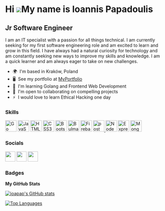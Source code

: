 Hi ![](https://user-images.githubusercontent.com/18350557/176309783-0785949b-9127-417c-8b55-ab5a4333674e.gif)My name is Ioannis Papadoulis
==========================================================================================================================================

Jr Software Engineer
-------------

I am an IT specialist with a passion for all things technical. I am currently seeking for my first software engineering role and am excited to learn and grow in this field. I have always had a natural curiosity for technology and am constantly seeking new ways to improve my skills and knowledge. I am a quick learner and am always eager to take on new challenges.

* 🌍  I'm based in Kraków, Poland
* 🖥️  See my portfolio at [MyPortfolio](http://johnpap.dev)
* 🧠  I'm learning Golang and Frontend Web Development
* 🤝  I'm open to collaborating on compelling projects
* ⚡  I would love to learn Ethical Hacking one day

### Skills


<p align="left">
<a href="https://go.dev/doc/" target="_blank" rel="noreferrer"><img src="https://raw.githubusercontent.com/danielcranney/readme-generator/main/public/icons/skills/go-colored.svg" width="36" height="36" alt="Go" /></a>
<a href="https://developer.mozilla.org/en-US/docs/Web/JavaScript" target="_blank" rel="noreferrer"><img src="https://raw.githubusercontent.com/danielcranney/readme-generator/main/public/icons/skills/javascript-colored.svg" width="36" height="36" alt="JavaScript" /></a>
<a href="https://developer.mozilla.org/en-US/docs/Glossary/HTML5" target="_blank" rel="noreferrer"><img src="https://raw.githubusercontent.com/danielcranney/readme-generator/main/public/icons/skills/html5-colored.svg" width="36" height="36" alt="HTML5" /></a>
<a href="https://www.w3.org/TR/CSS/#css" target="_blank" rel="noreferrer"><img src="https://raw.githubusercontent.com/danielcranney/readme-generator/main/public/icons/skills/css3-colored.svg" width="36" height="36" alt="CSS3" /></a>
<a href="https://getbootstrap.com/" target="_blank" rel="noreferrer"><img src="https://raw.githubusercontent.com/danielcranney/readme-generator/main/public/icons/skills/bootstrap-colored.svg" width="36" height="36" alt="Bootstrap" /></a>
<a href="https://bulma.io/" target="_blank" rel="noreferrer"><img src="https://bulma.io/assets/Bulma%20Icon.svg" width="36" height="36" alt="Bulma" /></a>
<a href="https://firebase.google.com/" target="_blank" rel="noreferrer"><img src="https://raw.githubusercontent.com/danielcranney/readme-generator/main/public/icons/skills/firebase-colored.svg" width="36" height="36" alt="Firebase" /></a>
<a href="https://postman.com/" target="_blank"> <img src="https://www.vectorlogo.zone/logos/getpostman/getpostman-icon.svg" alt="postman" width="36" height="36"/>
<a href="https://nodejs.org/en/" target="_blank" rel="noreferrer"><img src="https://raw.githubusercontent.com/danielcranney/readme-generator/main/public/icons/skills/nodejs-colored.svg" width="36" height="36" alt="NodeJS" /></a>
<a href="https://expressjs.com/" target="_blank" rel="noreferrer"><img src="https://raw.githubusercontent.com/danielcranney/readme-generator/main/public/icons/skills/express-colored.svg" width="36" height="36" alt="Express" /></a>
<a href="https://www.mongodb.com/" target="_blank" rel="noreferrer"><img src="https://raw.githubusercontent.com/danielcranney/readme-generator/main/public/icons/skills/mongodb-colored.svg" width="36" height="36" alt="MongoDB" /></a>


### Socials

<p align="left"> <a href="https://www.github.com/ioapap" target="_blank" rel="noreferrer"><img src="https://raw.githubusercontent.com/danielcranney/readme-generator/main/public/icons/socials/github.svg" width="32" height="32" /></a> <a href="https://www.linkedin.com/in/ioannis-papadoulis/" target="_blank" rel="noreferrer"><img src="https://raw.githubusercontent.com/danielcranney/readme-generator/main/public/icons/socials/linkedin.svg" width="32" height="32" /></a> <a href="https://www.twitter.com/johnpapdev" target="_blank" rel="noreferrer"><img src="https://raw.githubusercontent.com/danielcranney/readme-generator/main/public/icons/socials/twitter.svg" width="32" height="32" /></a></p>

### Badges

<b>My GitHub Stats</b>

<a href="http://www.github.com/ioapap"><img src="https://github-readme-stats-sigma-five.vercel.app/api?username=ioapap&show_icons=true&hide=&count_private=true&title_color=fe428e&text_color=a9fef7&icon_color=f8d847&bg_color=141321&hide_border=true&show_icons=true" alt="ioapap's GitHub stats" /></a>


<a href="https://github.com/ioapap" align="left"><img src="https://github-readme-stats-sigma-five.vercel.app/api/top-langs/?username=ioapap&langs_count=10&title_color=fe428e&text_color=a9fef7&icon_color=f8d847&bg_color=141321&hide_border=true&locale=en&custom_title=Top%20%Languages" alt="Top Languages" /></a>
